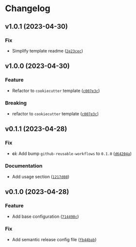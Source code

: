 # Changelog

<!--next-version-placeholder-->

## v1.0.1 (2023-04-30)
### Fix
* Simplify template readme ([`2e23cec`](https://github.com/cachuperia/blueprint-general/commit/2e23cec4b200e9c112632e9f819c11c098b23cc8))

## v1.0.0 (2023-04-30)
### Feature
* Refactor to `cookiecutter` template ([`c007e3c`](https://github.com/cachuperia/blueprint-general/commit/c007e3c80caed5b93aa5c469f17b5d05181176fe))

### Breaking
* refactor to `cookiecutter` template ([`c007e3c`](https://github.com/cachuperia/blueprint-general/commit/c007e3c80caed5b93aa5c469f17b5d05181176fe))

## v0.1.1 (2023-04-28)
### Fix
* **ci:** Add bump `github-reusable-workflows` to `0.1.0` ([`d64204a`](https://github.com/cachuperia/blueprint-general/commit/d64204a359c9ff101c5747f29257be4cd6ffaf3f))

### Documentation
* Add usage section ([`1217d08`](https://github.com/cachuperia/blueprint-general/commit/1217d0864f4b5e329c65684e4e7394a175873935))

## v0.1.0 (2023-04-28)
### Feature
* Add base configuration ([`714498c`](https://github.com/cachuperia/blueprint-general/commit/714498c05527fd542ebbcb6142d38c693d7b9784))

### Fix
* Add semantic release config file ([`fb44bab`](https://github.com/cachuperia/blueprint-general/commit/fb44babfbae5e86e9eeb3bf245a42304879b331a))
